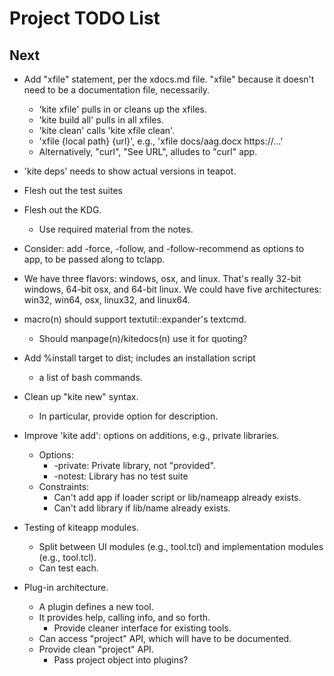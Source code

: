 # Project TODO List

## Next

* Add "xfile" statement, per the xdocs.md file.  "xfile" because it doesn't
  need to be a documentation file, necessarily.
  * 'kite xfile' pulls in or cleans up the xfiles.
  * 'kite build all' pulls in all xfiles.
  * 'kite clean' calls 'kite xfile clean'.
  * 'xfile {local path} {url}', e.g., 'xfile docs/aag.docx https://...'
  * Alternatively, "curl", "See URL", alludes to "curl" app.
* 'kite deps' needs to show actual versions in teapot.
* Flesh out the test suites
* Flesh out the KDG.
  * Use required material from the notes.

* Consider: add -force, -follow, and -follow-recommend as options to app,
  to be passed along to tclapp.
* We have three flavors: windows, osx, and linux.  That's really
  32-bit windows, 64-bit osx, and 64-bit linux.  We could have five
  architectures: win32, win64, osx, linux32, and linux64. 

* macro(n) should support textutil::expander's textcmd.
  * Should manpage(n)/kitedocs(n) use it for quoting?
* Add %install target to dist; includes an installation script
  * a list of bash commands.
* Clean up "kite new" syntax.  
  * In particular, provide option for description.

* Improve 'kite add': options on additions, e.g., private libraries.
  * Options:
    * -private: Private library, not "provided".
    * -notest: Library has no test suite 
  * Constraints:
    * Can't add app if loader script or lib/nameapp already exists.
    * Can't add library if lib/name already exists.
* Testing of kiteapp modules.
  * Split between UI modules (e.g., <name>tool.tcl) and implementation
    modules (e.g., tool.tcl).
  * Can test each.
* Plug-in architecture.
  * A plugin defines a new tool.
  * It provides help, calling info, and so forth.
    * Provide cleaner interface for existing tools.
  * Can access "project" API, which will have to be documented.
  * Provide clean "project" API.
    * Pass project object into plugins?

